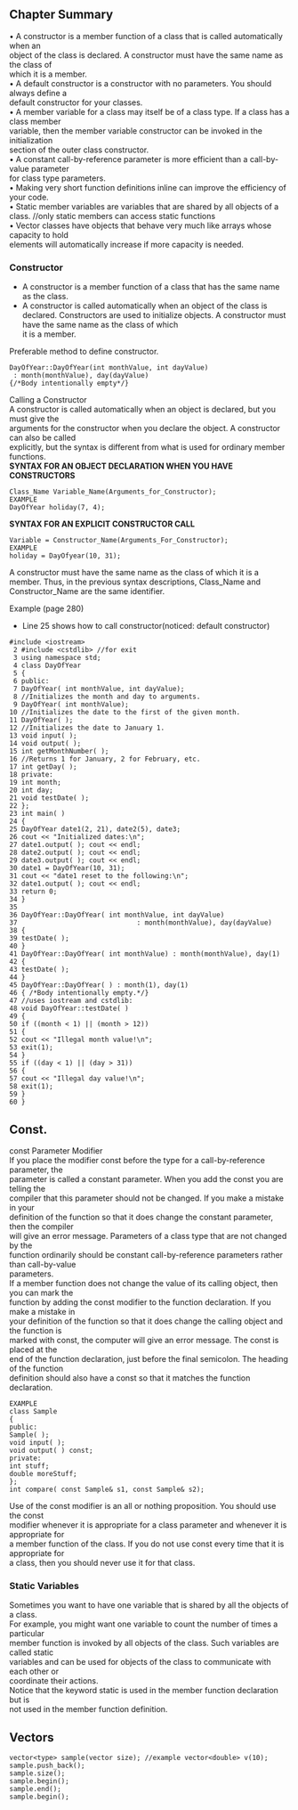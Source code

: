 ## Chapter Summary
• A constructor is a member function of a class that is called automatically when an  
object of the class is declared. A constructor must have the same name as the class of  
which it is a member.  
• A default constructor is a constructor with no parameters. You should always define a  
default constructor for your classes.  
• A member variable for a class may itself be of a class type. If a class has a class member  
variable, then the member variable constructor can be invoked in the initialization  
section of the outer class constructor.  
• A constant call-by-reference parameter is more efficient than a call-by-value parameter  
for class type parameters.  
• Making very short function definitions inline can improve the efficiency of your code.  
• Static member variables are variables that are shared by all objects of a class. //only static members can access static functions  
• Vector classes have objects that behave very much like arrays whose capacity to hold  
elements will automatically increase if more capacity is needed.   

### Constructor
* A constructor is a member function of a class that has the same name as the class.
* A constructor is called automatically when an object of the class is declared. Constructors
are used to initialize objects. A constructor must have the same name as the class of which  
it is a member.   

Preferable method to define constructor.  
```=c++
DayOfYear::DayOfYear(int monthValue, int dayValue)
 : month(monthValue), day(dayValue) 
{/*Body intentionally empty*/}
```
Calling a Constructor  
A constructor is called automatically when an object is declared, but you must give the  
arguments for the constructor when you declare the object. A constructor can also be called  
explicitly, but the syntax is different from what is used for ordinary member functions.  
**SYNTAX FOR AN OBJECT DECLARATION WHEN YOU HAVE CONSTRUCTORS**
```
Class_Name Variable_Name(Arguments_for_Constructor);
EXAMPLE
DayOfYear holiday(7, 4);
```
**SYNTAX FOR AN EXPLICIT CONSTRUCTOR CALL**
```
Variable = Constructor_Name(Arguments_For_Constructor);
EXAMPLE
holiday = DayOfyear(10, 31);
```
A constructor must have the same name as the class of which it is a member. Thus, in the
previous syntax descriptions, Class_Name and Constructor_Name are the same identifier. 

Example (page 280)
* Line 25 shows how to call constructor(noticed: default constructor)
```=c++
#include <iostream>
 2 #include <cstdlib> //for exit
 3 using namespace std;
 4 class DayOfYear
 5 {
 6 public:
 7 DayOfYear( int monthValue, int dayValue);
 8 //Initializes the month and day to arguments.
 9 DayOfYear( int monthValue);
10 //Initializes the date to the first of the given month.
11 DayOfYear( );
12 //Initializes the date to January 1.
13 void input( );
14 void output( );
15 int getMonthNumber( );
16 //Returns 1 for January, 2 for February, etc.
17 int getDay( );
18 private:
19 int month;
20 int day;
21 void testDate( );
22 };
23 int main( )
24 {
25 DayOfYear date1(2, 21), date2(5), date3;
26 cout << "Initialized dates:\n";
27 date1.output( ); cout << endl;
28 date2.output( ); cout << endl;
29 date3.output( ); cout << endl;
30 date1 = DayOfYear(10, 31);
31 cout << "date1 reset to the following:\n";
32 date1.output( ); cout << endl;
33 return 0;
34 }
35
36 DayOfYear::DayOfYear( int monthValue, int dayValue)
37                              : month(monthValue), day(dayValue)
38 {
39 testDate( );
40 }
41 DayOfYear::DayOfYear( int monthValue) : month(monthValue), day(1)
42 {
43 testDate( );
44 }
45 DayOfYear::DayOfYear( ) : month(1), day(1)
46 { /*Body intentionally empty.*/}
47 //uses iostream and cstdlib:
48 void DayOfYear::testDate( )
49 {
50 if ((month < 1) || (month > 12))
51 {
52 cout << "Illegal month value!\n";
53 exit(1);
54 }
55 if ((day < 1) || (day > 31))
56 {
57 cout << "Illegal day value!\n";
58 exit(1);
59 }
60 } 
```

## Const.
const Parameter Modifier  
If you place the modifier const before the type for a call-by-reference parameter, the  
parameter is called a constant parameter. When you add the const you are telling the  
compiler that this parameter should not be changed. If you make a mistake in your  
definition of the function so that it does change the constant parameter, then the compiler  
will give an error message. Parameters of a class type that are not changed by the    
function ordinarily should be constant call-by-reference parameters rather than call-by-value  
parameters.  
If a member function does not change the value of its calling object, then you can mark the  
function by adding the const modifier to the function declaration. If you make a mistake in  
your definition of the function so that it does change the calling object and the function is  
marked with const, the computer will give an error message. The const is placed at the  
end of the function declaration, just before the final semicolon. The heading of the function  
definition should also have a const so that it matches the function declaration.  
```
EXAMPLE
class Sample
{
public:
Sample( );
void input( );
void output( ) const;
private:
int stuff;
double moreStuff;
};
int compare( const Sample& s1, const Sample& s2);
```
Use of the const modifier is an all or nothing proposition. You should use the const  
modifier whenever it is appropriate for a class parameter and whenever it is appropriate for  
a member function of the class. If you do not use const every time that it is appropriate for  
a class, then you should never use it for that class.  

### Static Variables
Sometimes you want to have one variable that is shared by all the objects of a class.  
For example, you might want one variable to count the number of times a particular  
member function is invoked by all objects of the class. Such variables are called static  
variables and can be used for objects of the class to communicate with each other or  
coordinate their actions.  
Notice that the keyword static is used in the member function declaration but is  
not used in the member function definition.   

## Vectors
```=c++
vector<type> sample(vector size); //example vector<double> v(10);
sample.push_back();
sample.size();
sample.begin();
sample.end();
sample.begin();

```
